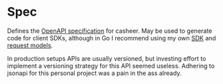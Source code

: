# Spec

Defines the [OpenAPI specification](https://swagger.io/specification/) for
casheer. May be used to generate code for client SDKs, although in Go I
recommend using my own [SDK](../client/) and
[request models](../pkg/casheerapi/).

In production setups APIs are usually versioned, but investing effort to
implement a versioning strategy for this API seemed useless. Adhering to jsonapi
for this personal project was a pain in the ass already.

